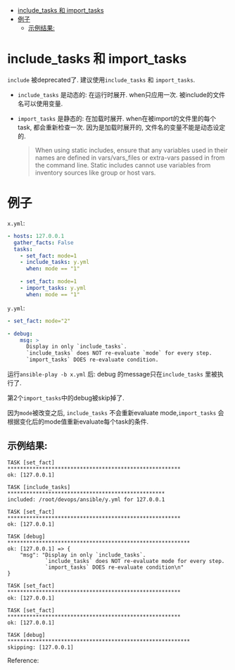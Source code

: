
<!-- mdtoc start -->

-   [include_tasks 和 import_tasks](%7B%7Bpage.url%7D%7D#includetasks-%E5%92%8C-importtasks)
-   [例子](%7B%7Bpage.url%7D%7D#%E4%BE%8B%E5%AD%90)
    -   [示例结果:](%7B%7Bpage.url%7D%7D#%E7%A4%BA%E4%BE%8B%E7%BB%93%E6%9E%9C)

<!-- mdtoc end   -->

<a class="md-anchor" name="includetasks-和-importtasks"></a>

# include_tasks 和 import_tasks

<!--excerpt-->

`include` 被deprecated了. 建议使用`include_tasks` 和 `import_tasks`.

-   `include_tasks` 是动态的: 在运行时展开. when只应用一次.  被include的文件名可以使用变量.

-   `import_tasks` 是静态的: 在加载时展开. when在被import的文件里的每个task, 都会重新检查一次. 因为是加载时展开的, 文件名的变量不能是动态设定的.

    > When using static includes, ensure that any variables used in their names
    > are defined in vars/vars_files or extra-vars passed in from the command
    > line. Static includes cannot use variables from inventory sources like
    > group or host vars.


<!--more-->

<a class="md-anchor" name="例子"></a>

# 例子

`x.yml`:

```yaml
- hosts: 127.0.0.1
  gather_facts: False
  tasks:
    - set_fact: mode=1
    - include_tasks: y.yml
      when: mode == "1"

    - set_fact: mode=1
    - import_tasks: y.yml
      when: mode == "1"
```

`y.yml`:

```yaml
- set_fact: mode="2"

- debug:
    msg: >
      Display in only `include_tasks`.
      `include_tasks` does NOT re-evaluate `mode` for every step.
      `import_tasks` DOES re-evaluate condition.
```

运行`ansible-play -b x.yml` 后:
debug 的message只在`include_tasks` 里被执行了.

第2个`import_tasks`中的debug被skip掉了.

因为`mode`被改变之后, `include_tasks` 不会重新evaluate mode,`import_tasks`
会根据变化后的mode值重新evaluate每个task的条件.

<a class="md-anchor" name="示例结果"></a>

## 示例结果:

```
TASK [set_fact] *******************************************************
ok: [127.0.0.1]

TASK [include_tasks] **************************************************
included: /root/devops/ansible/y.yml for 127.0.0.1

TASK [set_fact] *******************************************************
ok: [127.0.0.1]

TASK [debug] **********************************************************
ok: [127.0.0.1] => {
    "msg": "Display in only `include_tasks`.
            `include_tasks` does NOT re-evaluate mode for every step.
            `import_tasks` DOES re-evaluate condition\n"
}

TASK [set_fact] *******************************************************
ok: [127.0.0.1]

TASK [set_fact] *******************************************************
ok: [127.0.0.1]

TASK [debug] **********************************************************
skipping: [127.0.0.1]
```



Reference:

